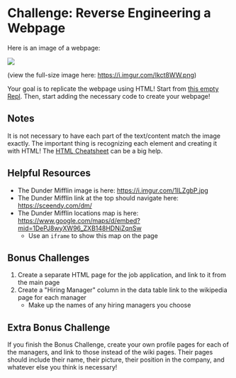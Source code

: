 # Challenge: Reverse Engineering a Webpage
Here is an image of a webpage:

![](https://i.imgur.com/Ikct8WW.png)

(view the full-size image here: https://i.imgur.com/Ikct8WW.png)

Your goal is to replicate the webpage using HTML! Start from [this empty Repl](https://repl.it/@JosephMaxwell/EmptyWeb#index.html). Then, start adding the necessary code to create your webpage!

## Notes
It is not necessary to have each part of the text/content match the image exactly. The important thing is recognizing each element and creating it with HTML! The [HTML Cheatsheet](../Week05/HtmlCheatsheet.md) can be a big help.

## Helpful Resources
- The Dunder Mifflin image is here: https://i.imgur.com/1ILZgbP.jpg
- The Dunder Mifflin link at the top should navigate here: https://sceendy.com/dm/
- The Dunder Mifflin locations map is here: https://www.google.com/maps/d/embed?mid=1DePJ8wyXW96_ZXB148HDNiZqnSw
  - Use an `iframe` to show this map on the page

## Bonus Challenges
1. Create a separate HTML page for the job application, and link to it from the main page
1. Create a "Hiring Manager" column in the data table link to the wikipedia page for each manager
    - Make up the names of any hiring managers you choose

## Extra Bonus Challenge
If you finish the Bonus Challenge, create your own profile pages for each of the managers, and link to those instead of the wiki pages. Their pages should include their name, their picture, their position in the company, and whatever else you think is necessary!
